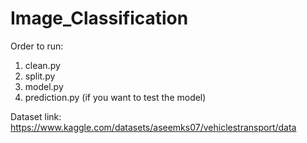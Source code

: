 # Image_Classification
Order to run:
1) clean.py
2) split.py
3) model.py
4) prediction.py (if you want to test the model)


Dataset link: https://www.kaggle.com/datasets/aseemks07/vehiclestransport/data
